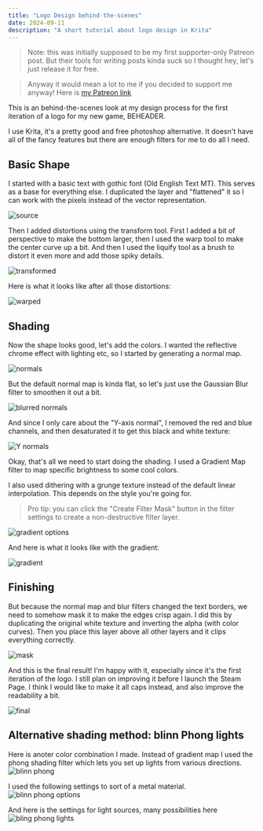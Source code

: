 ```yaml
---
title: "Logo Design behind-the-scenes"
date: 2024-09-11
description: "A short tutorial about logo design in Krita"
---
```


> Note: this was initially supposed to be my first supporter-only Patreon post.
> But their tools for writing posts kinda suck so I thought hey, let's just release it for free.

> Anyway it would mean a lot to me if you decided to support me anyway! Here is [my Patreon link](https://www.patreon.com/jakubtomsu)

This is an behind-the-scenes look at my design process for the first iteration of a logo for my new game, BEHEADER.

I use Krita, it's a pretty good and free photoshop alternative. It doesn't have all of the fancy features but there are enough filters for me to do all I need.

## Basic Shape

I started with a basic text with gothic font (Old English Text MT). This serves as a base for everything else. I duplicated the layer and "flattened" it so I can work with the pixels instead of the vector representation.

![source](src.png)

Then I added distortions using the transform tool. First I added a bit of perspective to make the bottom larger, then I used the warp tool to make the center curve up a bit. And then I used the liquify tool as a brush to distort it even more and add those spiky details.

![transformed](transform.png)

Here is what it looks like after all those distortions:

![warped](warped.png)

## Shading

Now the shape looks good, let's add the colors. I wanted the reflective chrome effect with lighting etc, so I started by generating a normal map.

![normals](normals.png)

But the default normal map is kinda flat, so let's just use the Gaussian Blur filter to smoothen it out a bit.

![blurred normals](blur_normals.png)

And since I only care about the "Y-axis normal", I removed the red and blue channels, and then desaturated it to get this black and white texture:

![Y normals](normal_y.png)

Okay, that's all we need to start doing the shading. I used a Gradient Map filter to map specific brightness to some cool colors.

I also used dithering with a grunge texture instead of the default linear interpolation. This depends on the style you're going for.

> Pro tip: you can click the "Create Filter Mask" button in the filter settings to create a non-destructive filter layer.

![gradient options](gradient_opts.png)

And here is what it looks like with the gradient:

![gradient](gradient.png)

## Finishing

But because the normal map and blur filters changed the text borders, we need to somehow mask it to make the edges crisp again. I did this by duplicating the original white texture and inverting the alpha (with color curves). Then you place this layer above all other layers and it clips everything correctly.

![mask](mask.png)

And this is the final result! I'm happy with it, especially since it's the first iteration of the logo. I still plan on improving it before I launch the Steam Page. I think I would like to make it all caps instead, and also improve the readability a bit.

![final](final.png)

## Alternative shading method: blinn Phong lights

Here is anoter color combination I made. Instead of gradient map I used the phong shading filter which lets you set up lights from various directions.
![blinn phong](blinn_phong.png)

I used the following settings to sort of a metal material.
![blinn phong options](blinn_phong_opts.png)

And here is the settings for light sources, many possibilities here
![bling phong lights](blinn_phong_lights.png)